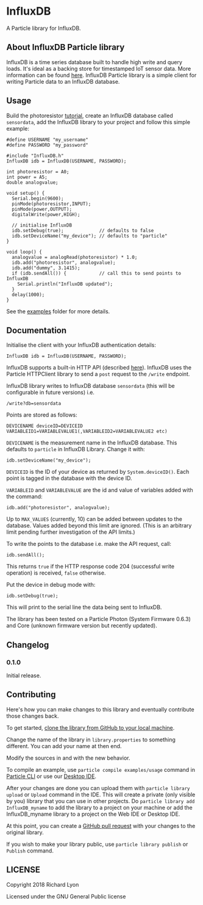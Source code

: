 # InfluxDB

A Particle library for InfluxDB.

## About InfluxDB Particle library

InfluxDB is a time series database built to handle high write and query loads. It's ideal as
a backing store for timestamped IoT sensor data. More information can be found [here](https://docs.influxdata.com/influxdb/v1.4/).
InfluxDB Particle library is a simple client for writing Particle data to an InfluxDB
database.  

## Usage

Build the photoresistor [tutorial](https://docs.particle.io/guide/getting-started/examples/photon/#read-your-photoresistor-function-and-variable), create an InfluxDB database called `sensordata`, add the InfluxDB library to your project and follow this simple example:

```
#define USERNAME "my_username"
#define PASSWORD "my_password"

#include "InfluxDB.h"
InfluxDB idb = InfluxDB(USERNAME, PASSWORD);

int photoresistor = A0;
int power = A5;
double analogvalue;

void setup() {
  Serial.begin(9600);
  pinMode(photoresistor,INPUT);
  pinMode(power,OUTPUT);
  digitalWrite(power,HIGH);

  // initialise InfluxDB
  idb.setDebug(true);             // defaults to false
  idb.setDeviceName("my_device"); // defaults to "particle"
}

void loop() {
  analogvalue = analogRead(photoresistor) * 1.0;
  idb.add("photoresistor", analogvalue);
  idb.add("dummy", 3.1415);
  if (idb.sendAll()) {            // call this to send points to InfluxDB
    Serial.println("InfluxDB updated");
  }
  delay(1000);
}
```

See the [examples](examples) folder for more details.

## Documentation

Initialise the client with your InfluxDB authentication details:

    InfluxDB idb = InfluxDB(USERNAME, PASSWORD);


InfluxDB supports a built-in HTTP API (described [here](https://docs.influxdata.com/influxdb/v1.4/guides/writing_data/)). InfluxDB uses the Particle HTTPClient library to send a `post` request to the `/write` endpoint.

InfluxDB library writes to InfluxDB database `sensordata` (this will be configurable in future versions) i.e.

    /write?db=sensordata

Points are stored as follows:

    DEVICENAME deviceID=DEVICEID VARIABLEID1=VARIABLEVALUE1(,VARIABLEID2=VARIABLEVALUE2 etc)

`DEVICENAME` is the measurement name in the InfluxDB database. This defaults to `particle` in InfluxDB Library. Change it with:

    idb.setDeviceName("my_device");

`DEVICEID` is the ID of your device as returned by `System.deviceID()`. Each point is tagged in the database with the device ID.

`VARIABLEID` and `VARIABLEVALUE` are the id and value of variables added with the command:

    idb.add("photoresistor", analogvalue);

Up to `MAX_VALUES` (currently, 10) can be added between updates to the database. Values added beyond this limit are ignored. (This is an arbitrary limit pending further investigation of the API limits.)

To write the points to the database i.e. make the API request, call:

    idb.sendAll();

This returns `true` if the HTTP response code 204 (successful write operation) is received, `false` otherwise.

Put the device in debug mode with:

    idb.setDebug(true);

This will print to the serial line the data being sent to InfluxDB.

The library has been tested on a Particle Photon (System Firmware 0.6.3) and Core (unknown firmware version but recently updated).

## Changelog

### 0.1.0
Initial release.

## Contributing

Here's how you can make changes to this library and eventually contribute those changes back.

To get started, [clone the library from GitHub to your local machine](https://help.github.com/articles/cloning-a-repository/).

Change the name of the library in `library.properties` to something different. You can add your name at then end.

Modify the sources in <src> and <examples> with the new behavior.

To compile an example, use `particle compile examples/usage` command in [Particle CLI](https://docs.particle.io/guide/tools-and-features/cli#update-your-device-remotely) or use our [Desktop IDE](https://docs.particle.io/guide/tools-and-features/dev/#compiling-code).

After your changes are done you can upload them with `particle library upload` or `Upload` command in the IDE. This will create a private (only visible by you) library that you can use in other projects. Do `particle library add InfluxDB_myname` to add the library to a project on your machine or add the InfluxDB_myname library to a project on the Web IDE or Desktop IDE.

At this point, you can create a [GitHub pull request](https://help.github.com/articles/about-pull-requests/) with your changes to the original library.

If you wish to make your library public, use `particle library publish` or `Publish` command.

## LICENSE
Copyright 2018 Richard Lyon

Licensed under the GNU General Public license
